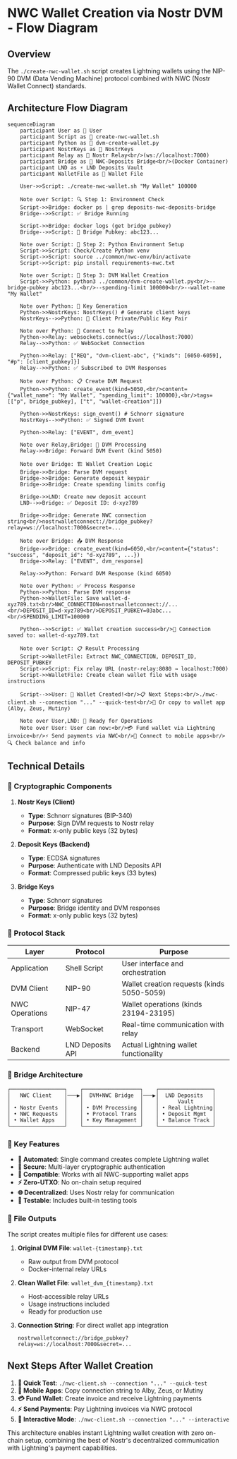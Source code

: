 # NWC Wallet Creation via Nostr DVM - Flow Diagram

## Overview
The `./create-nwc-wallet.sh` script creates Lightning wallets using the NIP-90 DVM (Data Vending Machine) protocol combined with NWC (Nostr Wallet Connect) standards.

## Architecture Flow Diagram

```mermaid
sequenceDiagram
    participant User as 👤 User
    participant Script as 📜 create-nwc-wallet.sh
    participant Python as 🐍 dvm-create-wallet.py
    participant NostrKeys as 🔐 NostrKeys
    participant Relay as 📡 Nostr Relay<br/>(ws://localhost:7000)
    participant Bridge as 🌉 NWC-Deposits Bridge<br/>(Docker Container)
    participant LND as ⚡ LND Deposits Vault
    participant WalletFile as 📁 Wallet File

    User->>Script: ./create-nwc-wallet.sh "My Wallet" 100000
    
    Note over Script: 🔍 Step 1: Environment Check
    Script->>Bridge: docker ps | grep deposits-nwc-deposits-bridge
    Bridge-->>Script: ✅ Bridge Running
    
    Script->>Bridge: docker logs (get bridge pubkey)
    Bridge-->>Script: 🔑 Bridge Pubkey: abc123...
    
    Note over Script: 🐍 Step 2: Python Environment Setup
    Script->>Script: Check/Create Python venv
    Script->>Script: source ../common/nwc-env/bin/activate
    Script->>Script: pip install requirements-nwc.txt
    
    Note over Script: 🚀 Step 3: DVM Wallet Creation
    Script->>Python: python3 ../common/dvm-create-wallet.py<br/>--bridge-pubkey abc123...<br/>--spending-limit 100000<br/>--wallet-name "My Wallet"
    
    Note over Python: 🔐 Key Generation
    Python->>NostrKeys: NostrKeys() # Generate client keys
    NostrKeys-->>Python: 🔑 Client Private/Public Key Pair
    
    Note over Python: 📡 Connect to Relay
    Python->>Relay: websockets.connect(ws://localhost:7000)
    Relay-->>Python: ✅ WebSocket Connection
    
    Python->>Relay: ["REQ", "dvm-client-abc", {"kinds": [6050-6059], "#p": [client_pubkey]}]
    Relay-->>Python: ✅ Subscribed to DVM Responses
    
    Note over Python: 📋 Create DVM Request
    Python->>Python: create_event(kind=5050,<br/>content={"wallet_name": "My Wallet", "spending_limit": 100000},<br/>tags=[["p", bridge_pubkey], ["t", "wallet-creation"]])
    
    Python->>NostrKeys: sign_event() # Schnorr signature
    NostrKeys-->>Python: ✅ Signed DVM Event
    
    Python->>Relay: ["EVENT", dvm_event]
    
    Note over Relay,Bridge: 🌉 DVM Processing
    Relay->>Bridge: Forward DVM Event (kind 5050)
    
    Note over Bridge: 🏗️ Wallet Creation Logic
    Bridge->>Bridge: Parse DVM request
    Bridge->>Bridge: Generate deposit keypair
    Bridge->>Bridge: Create spending limits config
    
    Bridge->>LND: Create new deposit account
    LND-->>Bridge: ✅ Deposit ID: d-xyz789
    
    Bridge->>Bridge: Generate NWC connection string<br/>nostrwalletconnect://bridge_pubkey?relay=ws://localhost:7000&secret=...
    
    Note over Bridge: 📤 DVM Response
    Bridge->>Bridge: create_event(kind=6050,<br/>content={"status": "success", "deposit_id": "d-xyz789", ...})
    Bridge->>Relay: ["EVENT", dvm_response]
    
    Relay->>Python: Forward DVM Response (kind 6050)
    
    Note over Python: ✅ Process Response
    Python->>Python: Parse DVM response
    Python->>WalletFile: Save wallet-d-xyz789.txt<br/>NWC_CONNECTION=nostrwalletconnect://...<br/>DEPOSIT_ID=d-xyz789<br/>DEPOSIT_PUBKEY=03abc...<br/>SPENDING_LIMIT=100000
    
    Python-->>Script: ✅ Wallet creation success<br/>💾 Connection saved to: wallet-d-xyz789.txt
    
    Note over Script: 📋 Result Processing
    Script->>WalletFile: Extract NWC_CONNECTION, DEPOSIT_ID, DEPOSIT_PUBKEY
    Script->>Script: Fix relay URL (nostr-relay:8080 → localhost:7000)
    Script->>WalletFile: Create clean wallet file with usage instructions
    
    Script-->>User: 🎉 Wallet Created!<br/>📋 Next Steps:<br/>./nwc-client.sh --connection "..." --quick-test<br/>📱 Or copy to wallet app (Alby, Zeus, Mutiny)

    Note over User,LND: 🔄 Ready for Operations
    Note over User: User can now:<br/>💳 Fund wallet via Lightning invoice<br/>⚡ Send payments via NWC<br/>📱 Connect to mobile apps<br/>🔍 Check balance and info
```

## Technical Details

### 🔐 Cryptographic Components

1. **Nostr Keys (Client)**
   - **Type**: Schnorr signatures (BIP-340)
   - **Purpose**: Sign DVM requests to Nostr relay
   - **Format**: x-only public keys (32 bytes)

2. **Deposit Keys (Backend)**
   - **Type**: ECDSA signatures
   - **Purpose**: Authenticate with LND Deposits API
   - **Format**: Compressed public keys (33 bytes)

3. **Bridge Keys**
   - **Type**: Schnorr signatures
   - **Purpose**: Bridge identity and DVM responses
   - **Format**: x-only public keys (32 bytes)

### 📡 Protocol Stack

| Layer | Protocol | Purpose |
|-------|----------|---------|
| Application | Shell Script | User interface and orchestration |
| DVM Client | NIP-90 | Wallet creation requests (kinds 5050-5059) |
| NWC Operations | NIP-47 | Wallet operations (kinds 23194-23195) |
| Transport | WebSocket | Real-time communication with relay |
| Backend | LND Deposits API | Actual Lightning wallet functionality |

### 🌉 Bridge Architecture

```
┌─────────────────┐    ┌──────────────────┐    ┌─────────────────┐
│   NWC Client    │───▶│  DVM+NWC Bridge  │───▶│  LND Deposits   │
│                 │    │                  │    │      Vault      │
│ • Nostr Events  │    │ • DVM Processing │    │ • Real Lightning│
│ • NWC Requests  │    │ • Protocol Trans │    │ • Deposit Mgmt  │
│ • Wallet Apps   │    │ • Key Management │    │ • Balance Track │
└─────────────────┘    └──────────────────┘    └─────────────────┘
```

### 🎯 Key Features

- **🤖 Automated**: Single command creates complete Lightning wallet
- **🔐 Secure**: Multi-layer cryptographic authentication
- **📱 Compatible**: Works with all NWC-supporting wallet apps
- **⚡ Zero-UTXO**: No on-chain setup required
- **🌐 Decentralized**: Uses Nostr relay for communication
- **🧪 Testable**: Includes built-in testing tools

### 📁 File Outputs

The script creates multiple files for different use cases:

1. **Original DVM File**: `wallet-{timestamp}.txt`
   - Raw output from DVM protocol
   - Docker-internal relay URLs

2. **Clean Wallet File**: `wallet_dvm_{timestamp}.txt`
   - Host-accessible relay URLs
   - Usage instructions included
   - Ready for production use

3. **Connection String**: For direct wallet app integration
   ```
   nostrwalletconnect://bridge_pubkey?relay=ws://localhost:7000&secret=...
   ```

## Next Steps After Wallet Creation

1. **🧪 Quick Test**: `./nwc-client.sh --connection "..." --quick-test`
2. **📱 Mobile Apps**: Copy connection string to Alby, Zeus, or Mutiny
3. **💳 Fund Wallet**: Create invoice and receive Lightning payments
4. **⚡ Send Payments**: Pay Lightning invoices via NWC protocol
5. **🔄 Interactive Mode**: `./nwc-client.sh --connection "..." --interactive`

This architecture enables instant Lightning wallet creation with zero on-chain setup, combining the best of Nostr's decentralized communication with Lightning's payment capabilities.
